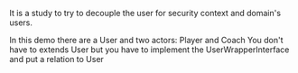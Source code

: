 It is a study to try to decouple the user for security context and domain's users.

In this demo there are a User and two actors: Player and Coach
You don't have to extends User but you have to implement the UserWrapperInterface and put a relation to User